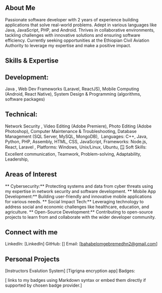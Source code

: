 ## About Me

Passionate software developer with 2 years of experience building applications that solve real-world problems.
Adept in various languages like Java, JavaScript, PHP, and Android. Thrives in collaborative environments, tackling challenges with innovative solutions and ensuring software efficiency. Currently seeking opportunities at the Ethiopian Civil Aviation Authority to leverage my expertise and make a positive impact.

## Skills & Expertise

## Development:
Java ,
Web Dev Frameworks (Laravel, ReactJS),
Mobile Computing (Android, React Native),
System Design & Programming (algorithms, software packages)
## Technical:
Network Security ️,
Video Editing (Adobe Premiere),
Photo Editing (Adobe Photoshop),
Computer Maintenance & Troubleshooting,
Database Management (SQL Server, MySQL, MongoDB), ️
Languages: C++, Java, Python, PHP, Assembly, HTML, CSS, JavaScript,
Frameworks:  Node.js, React, Laravel ️,
Platforms: Windows, Unix/Linux, Ubuntu, 🪟
Soft Skills: Excellent communication, Teamwork, Problem-solving, Adaptability, Leadership,
## Areas of Interest
** Cybersecurity:** Protecting systems and data from cyber threats using my expertise in network security and software development.
** Mobile App Development:** Building user-friendly and innovative mobile applications for various needs.
** Social Impact Tech:** Leveraging technology to address social and economic challenges like healthcare, education, and agriculture.
** Open-Source Development:** Contributing to open-source projects to learn from and collaborate with the wider developer community.
## Connect with me

LinkedIn: [LinkedIn]
GitHub: [] 
Email: [bahabelomgebremedhn2@gmail.com] 

## Personal Projects

[Instructors Evalution System] 
[Tigrigna encryption app] 
Badges:

[ links to my badges using Markdown syntax or embed them directly if supported by  chosen badge provider.]
